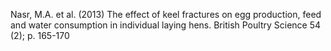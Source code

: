 Nasr, M.A. et al. (2013) The effect of keel fractures on egg production, feed and water consumption in individual laying hens. British Poultry Science 54 (2); p. 165-170